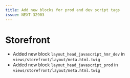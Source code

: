 ```yaml
---
title: Add new blocks for prod and dev script tags
issue: NEXT-32903
---
```

# Storefront
* Added new block `layout_head_javascript_hmr_dev` in `views/storefront/layout/meta.html.twig`
* Added new block `layout_head_javascript_prod` in `views/storefront/layout/meta.html.twig`

